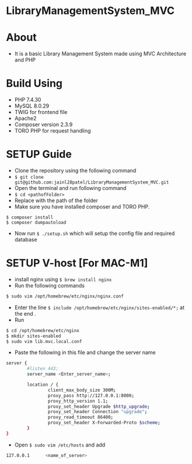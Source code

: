 # LibraryManagementSystem_MVC

# About

* It is a basic Library Management System made using MVC Architecture and PHP

# Build Using
* PHP 7.4.30
* MySQL 8.0.29
* TWIG for frontend file 
* Apache2 
* Composer version 2.3.9 
* TORO PHP for request handling 

# SETUP Guide

* Clone the repository using the following command
* ``$ git clone git@github.com:jainl28patel/LibraryManagementSystem_MVC.git``
* Open the terminal and run following command 
* ``$ cd <pathofFolder>``
* Replace <pathofFolder> with the path of the folder
* Make sure you have installed composer and TORO PHP.
 ```
 $ composer install
 $ composer dumpautoload
 ```
 * Now run `$ ./setup.sh` which will setup the config file and required database

# SETUP V-host [For MAC-M1]
* install nginx using `$ brew install nginx`
* Run the following commands
```bash
$ sudo vim /opt/homebrew/etc/nginx/nginx.conf
```
* Enter the line `$ include /opt/homebrew/etc/nginx/sites-enabled/*;` at the end .
* Run
```bash
$ cd /opt/homebrew/etc/nginx
$ mkdir sites-enabled
$ sudo vim lib.mvc.local.conf 
```
* Paste the following in this file and change the server name
```bash
server {
        #listen 443;
        server_name <Enter_server_name>;

        location / {
                client_max_body_size 300M;
                proxy_pass http://127.0.0.1:8000;
                proxy_http_version 1.1;
                proxy_set_header Upgrade $http_upgrade;
                proxy_set_header Connection "upgrade";
                proxy_read_timeout 86400;
                proxy_set_header X-Forwarded-Proto $scheme;
        }
}
```
* Open `$ sudo vim /etc/hosts` and add 
```bash
127.0.0.1      <name_of_server>
```
